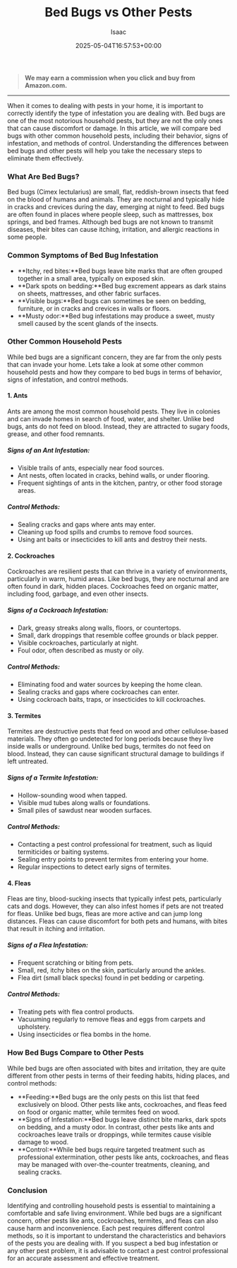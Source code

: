 ﻿---
author: Isaac
layout: post
title: Bed Bugs vs Other Pests
date: '2025-05-04T16:57:53+00:00'
categories:
- Guide
tags: []
slug: /bed-bugs-vs-other-pests/
lastmod: 2025-05-07T12:21:23+03:00
---
> **We may earn a commission when you click and buy from Amazon.com.**
>

---
When it comes to dealing with pests in your home, it is important to correctly identify the type of infestation you are dealing with. Bed bugs are one of the most notorious household pests, but they are not the only ones that can cause discomfort or damage. In this article, we will compare bed bugs with other common household pests, including their behavior, signs of infestation, and methods of control. Understanding the differences between bed bugs and other pests will help you take the necessary steps to eliminate them effectively.
### What Are Bed Bugs?
Bed bugs (Cimex lectularius) are small, flat, reddish-brown insects that feed on the blood of humans and animals. They are nocturnal and typically hide in cracks and crevices during the day, emerging at night to feed. Bed bugs are often found in places where people sleep, such as mattresses, box springs, and bed frames. Although bed bugs are not known to transmit diseases, their bites can cause itching, irritation, and allergic reactions in some people.
### Common Symptoms of Bed Bug Infestation
- **Itchy, red bites:**Bed bugs leave bite marks that are often grouped together in a small area, typically on exposed skin.
- **Dark spots on bedding:**Bed bug excrement appears as dark stains on sheets, mattresses, and other fabric surfaces.
- **Visible bugs:**Bed bugs can sometimes be seen on bedding, furniture, or in cracks and crevices in walls or floors.
- **Musty odor:**Bed bug infestations may produce a sweet, musty smell caused by the scent glands of the insects.
### Other Common Household Pests
While bed bugs are a significant concern, they are far from the only pests that can invade your home. Lets take a look at some other common household pests and how they compare to bed bugs in terms of behavior, signs of infestation, and control methods.
#### 1. Ants
Ants are among the most common household pests. They live in colonies and can invade homes in search of food, water, and shelter. Unlike bed bugs, ants do not feed on blood. Instead, they are attracted to sugary foods, grease, and other food remnants.
##### Signs of an Ant Infestation:
- Visible trails of ants, especially near food sources.
- Ant nests, often located in cracks, behind walls, or under flooring.
- Frequent sightings of ants in the kitchen, pantry, or other food storage areas.
##### Control Methods:
- Sealing cracks and gaps where ants may enter.
- Cleaning up food spills and crumbs to remove food sources.
- Using ant baits or insecticides to kill ants and destroy their nests.
#### 2. Cockroaches
Cockroaches are resilient pests that can thrive in a variety of environments, particularly in warm, humid areas. Like bed bugs, they are nocturnal and are often found in dark, hidden places. Cockroaches feed on organic matter, including food, garbage, and even other insects.
##### Signs of a Cockroach Infestation:
- Dark, greasy streaks along walls, floors, or countertops.
- Small, dark droppings that resemble coffee grounds or black pepper.
- Visible cockroaches, particularly at night.
- Foul odor, often described as musty or oily.
##### Control Methods:
- Eliminating food and water sources by keeping the home clean.
- Sealing cracks and gaps where cockroaches can enter.
- Using cockroach baits, traps, or insecticides to kill cockroaches.
#### 3. Termites
Termites are destructive pests that feed on wood and other cellulose-based materials. They often go undetected for long periods because they live inside walls or underground. Unlike bed bugs, termites do not feed on blood. Instead, they can cause significant structural damage to buildings if left untreated.
##### Signs of a Termite Infestation:
- Hollow-sounding wood when tapped.
- Visible mud tubes along walls or foundations.
- Small piles of sawdust near wooden surfaces.
##### Control Methods:
- Contacting a pest control professional for treatment, such as liquid termiticides or baiting systems.
- Sealing entry points to prevent termites from entering your home.
- Regular inspections to detect early signs of termites.
#### 4. Fleas
Fleas are tiny, blood-sucking insects that typically infest pets, particularly cats and dogs. However, they can also infest homes if pets are not treated for fleas. Unlike bed bugs, fleas are more active and can jump long distances. Fleas can cause discomfort for both pets and humans, with bites that result in itching and irritation.
##### Signs of a Flea Infestation:
- Frequent scratching or biting from pets.
- Small, red, itchy bites on the skin, particularly around the ankles.
- Flea dirt (small black specks) found in pet bedding or carpeting.
##### Control Methods:
- Treating pets with flea control products.
- Vacuuming regularly to remove fleas and eggs from carpets and upholstery.
- Using insecticides or flea bombs in the home.
### How Bed Bugs Compare to Other Pests
While bed bugs are often associated with bites and irritation, they are quite different from other pests in terms of their feeding habits, hiding places, and control methods:
- **Feeding:**Bed bugs are the only pests on this list that feed exclusively on blood. Other pests like ants, cockroaches, and fleas feed on food or organic matter, while termites feed on wood.
- **Signs of Infestation:**Bed bugs leave distinct bite marks, dark spots on bedding, and a musty odor. In contrast, other pests like ants and cockroaches leave trails or droppings, while termites cause visible damage to wood.
- **Control:**While bed bugs require targeted treatment such as professional extermination, other pests like ants, cockroaches, and fleas may be managed with over-the-counter treatments, cleaning, and sealing cracks.
### Conclusion
Identifying and controlling household pests is essential to maintaining a comfortable and safe living environment. While bed bugs are a significant concern, other pests like ants, cockroaches, termites, and fleas can also cause harm and inconvenience. Each pest requires different control methods, so it is important to understand the characteristics and behaviors of the pests you are dealing with. If you suspect a bed bug infestation or any other pest problem, it is advisable to contact a pest control professional for an accurate assessment and effective treatment.